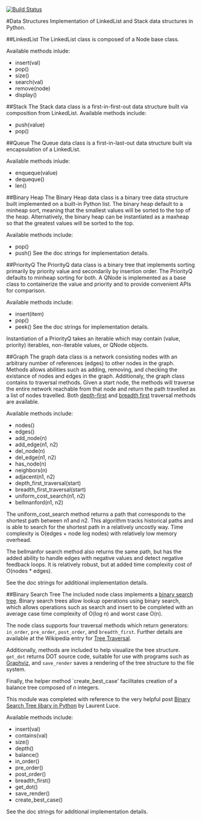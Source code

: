 [![Build Status](https://travis-ci.org/jonathanstallings/data-structures.svg?branch=master)](https://travis-ci.org/jonathanstallings/data-structures)


#Data Structures
Implementation of LinkedList and Stack data structures in Python.

##LinkedList
The LinkedList class is composed of a Node base class.

Available methods inlude:
* insert(val)
* pop()
* size()
* search(val)
* remove(node)
* display()

##Stack
The Stack data class is a first-in-first-out data structure built via composition from LinkedList.
Available methods include:
* push(value)
* pop()

##Queue
The Queue data class is a first-in-last-out data structure built via encapsulation of a LinkedList.

Available methods inlude:
* enqueque(value)
* dequeque()
* len()

##Binary Heap
The Binary Heap data class is a binary tree data structure built implemented on a built-in Python
list. The binary heap default to a minheap sort, meaning that the smallest values will be sorted to
the top of the heap. Alternatively, the binary heap can be instantiated as a maxheap so that the
greatest values will be sorted to the top.

Available methods include:
* pop()
* push()
See the doc strings for implementation details.

##PriorityQ
The PriorityQ data class is a binary tree that implements sorting primarily by priority value and
secondarily by insertion order. The PriorityQ defaults to minheap sorting for both. A QNode is implemented
as a base class to containerize the value and priority and to provide convenient APIs for comparison.

Available methods include:
* insert(item)
* pop()
* peek()
See the doc strings for implementation details.

Instantiation of a PriorityQ takes an iterable which may contain (value, priority) iterables,
non-iterable values, or QNode objects.

##Graph
The graph data class is a network consisting nodes with an arbitrary number of references (edges) to other
nodes in the graph. Methods allows abilities such as adding, removing, and checking the existance of nodes
and edges in the graph. Additionaly, the graph class contains to traversal methods. Given a start node, the
methods will traverse the entire network reachable from that node and return the path travelled as a list of
nodes travelled. Both [depth-first](https://en.wikipedia.org/wiki/Graph_traversal#Depth-first_search) and [breadth first](https://en.wikipedia.org/wiki/Graph_traversal#Breadth-first_search) traversal methods are available.

Available methods include:

* nodes()
* edges()
* add_node(n)
* add_edge(n1, n2)
* del_node(n)
* del_edge(n1, n2)
* has_node(n)
* neighbors(n)
* adjacent(n1, n2)
* depth_first_traversal(start)
* breadth_first_traversal(start)
* uniform_cost_search(n1, n2)
* bellmanford(n1, n2)

The uniform_cost_search method returns a path that corresponds to the
shortest path between n1 and n2. This algorithm tracks historical paths
and is able to search for the shortest path in a relatively uncostly way.
Time complexity is O(edges + node log nodes) with relatively low memory
overhead.

The bellmanfor search method also returns the same path, but has the added
ability to handle edges with negative values and detect negative feedback
loops. It is relatively robust, but at added time complexity cost of 
O(nodes * edges).

See the doc strings for additional implementation details.

##Binary Search Tree
The included node class implements a [binary search tree](https://en.wikipedia.org/wiki/Binary_search_tree). Binary search trees allow lookup operations using binary search, which allows operations such as search and insert to be completed with an average case time complexity of O(log n) and worst case O(n). 

The node class supports four traversal methods which return generators: `in_order`, `pre_order`, `post_order`, and `breadth_first`. Further details are available at the Wikipedia entry for [Tree Traversal](https://en.wikipedia.org/wiki/Tree_traversal).

Additionally, methods are included to help visualize the tree structure. `get_dot` returns DOT source code, suitable for use with programs such as [Graphviz](http://graphviz.readthedocs.org/en/stable/index.html), and `save_render` saves a rendering of the tree structure to the file system.

Finally, the helper method `create_best_case' facilitates creation of a balance tree composed of _n_ integers.

This module was completed with reference to the very helpful post [Binary Search Tree libary in Python](http://www.laurentluce.com/posts/binary-search-tree-library-in-python/) by Laurent Luce.

Available methods include:

* insert(val)
* contains(val)
* size()
* depth()
* balance()
* in_order()
* pre_order()
* post_order()
* breadth_first()
* get_dot()
* save_render()
* create_best_case()


See the doc strings for additional implementation details.



